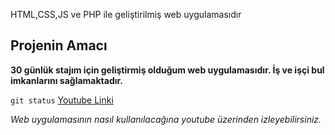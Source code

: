 HTML,CSS,JS ve PHP ile geliştirilmiş web uygulamasıdır
## Projenin Amacı
**30 günlük stajım için geliştirmiş olduğum web uygulamasıdır. İş ve işçi bul imkanlarını sağlamaktadır.**


`git status`
[Youtube Linki](https://youtu.be/xNzF9p75Ng4)

*Web uygulamasının nasıl kullanılacağına youtube üzerinden izleyebilirsiniz.*
